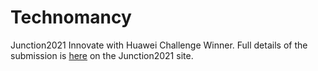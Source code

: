 # Technomancy
Junction2021 Innovate with Huawei Challenge Winner. 
Full details of the submission is [here](https://app.hackjunction.com/projects/junction-2021/view/61981ba3b3809a00d7f3781e) on the Junction2021 site.
